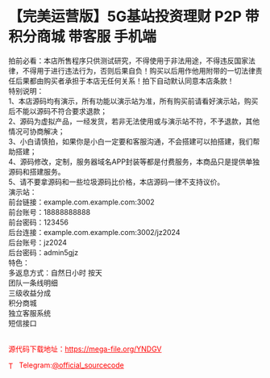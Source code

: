 # 【完美运营版】5G基站投资理财 P2P 带积分商城 带客服 手机端

拍前必看：本店所售程序只供测试研究，不得使用于非法用途，不得违反国家法律，不得用于进行违法行为，否则后果自负！购买以后用作他用附带的一切法律责任后果都由购买者承担于本店无任何关系！拍下自动默认同意本店条款！<br>特别说明：<br>1、本店源码均有演示，所有功能以演示站为准，所有购买前请看好演示站，购买后不能以源码不符合要求退款；<br>2、源码为虚拟产品，一经发货，若非无法使用或与演示站不符，不予退款，其他情况可协商解决；<br>3、小白请慎拍，如果你是小白一定要和客服沟通，不会搭建可以拍搭建，我们帮助搭建；<br>4、源码修改，定制，服务器域名APP封装等都是付费服务，本商品只是提供单独源码和搭建服务。<br>5、请不要拿源码和一些垃圾源码比价格，本店源码一律不支持议价。<br>演示站：<br>前台链接：example.com.example.com:3002<br>前台账号：18888888888<br>前台密码：123456<br>后台连接：example.com.example.com:3002/jz2024<br>后台账号：jz2024<br>后台密码：admin5gjz<br>特色：<br>多返息方式：自然日小时 按天<br>团队一条线明细<br>三级收益分成<br>积分商城<br>独立客服系统<br>短信接口<br><br>


<p style="color: red;">源代码下载地址：<a href="https://mega-file.org/YNDGV" style="color: red;">https://mega-file.org/YNDGV</a></p><p style="color: red;"><img src="https://cdn-icons-png.flaticon.com/512/2111/2111646.png" alt="Telegram Icon" style="width: 16px; vertical-align: middle; margin-right: 5px;">Telegram:<a href="https://t.me/official_sourcecode" style="color: red;">@official_sourcecode</a></p>